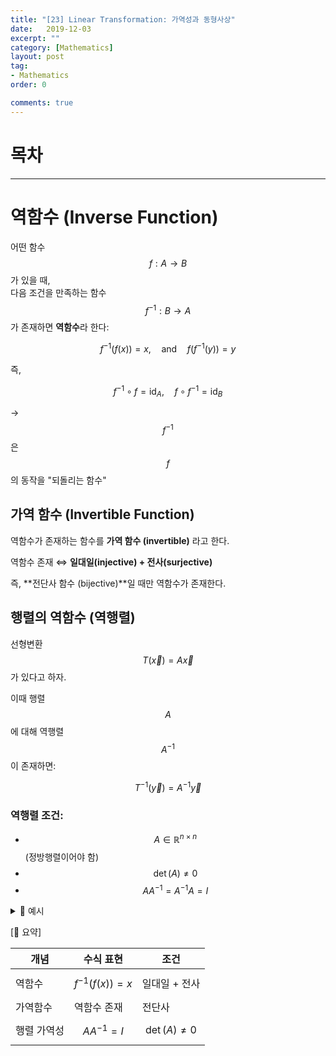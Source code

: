 ```yaml
---
title: "[23] Linear Transformation: 가역성과 동형사상"
date:   2019-12-03
excerpt: ""
category: [Mathematics]
layout: post
tag:
- Mathematics
order: 0

comments: true
---
```



# 목차


-----


# 역함수 (Inverse Function)

어떤 함수 $$f: A \to B$$ 가 있을 때,  
다음 조건을 만족하는 함수 $$f^{-1}: B \to A$$ 가 존재하면 **역함수**라 한다:

$$
f^{-1}(f(x)) = x,\quad \text{and} \quad f(f^{-1}(y)) = y
$$

즉,

$$
f^{-1} \circ f = \text{id}_A,\quad f \circ f^{-1} = \text{id}_B
$$

→ $$f^{-1}$$은 $$f$$의 동작을 "되돌리는 함수"



## 가역 함수 (Invertible Function)

역함수가 존재하는 함수를 **가역 함수 (invertible)** 라고 한다.

역함수 존재 ⇔ **일대일(injective) + 전사(surjective)**

즉, **전단사 함수 (bijective)**일 때만 역함수가 존재한다.




## 행렬의 역함수 (역행렬)

선형변환 $$T(\vec{x}) = A \vec{x}$$ 가 있다고 하자.

이때 행렬 $$A$$에 대해 역행렬 $$A^{-1}$$이 존재하면:

$$
T^{-1}(\vec{y}) = A^{-1} \vec{y}
$$

### 역행렬 조건:

- $$A \in \mathbb{R}^{n \times n}$$ (정방행렬이어야 함)
- $$\det(A) \ne 0$$
- $$AA^{-1} = A^{-1}A = I$$

  

<details>
<summary>🎯 예시 </summary>
<div markdown="1">

🎯 예시 1: 역함수 존재 (가역)

$$
A =
\begin{bmatrix}
1 & 2 \\
3 & 4
\end{bmatrix}
$$

→ $$\det(A) = 1\cdot4 - 2\cdot3 = -2 \ne 0$$  
→ 역행렬 존재 ⇒ $$A$$는 가역 ⇒ $$T(\vec{x}) = A\vec{x}$$는 역함수 $$T^{-1}$$ 가짐

----


🎯 예시 2: 역함수 없음 (비가역)

$$
B =
\begin{bmatrix}
1 & 2 \\
2 & 4
\end{bmatrix}
$$

→ 열벡터가 선형종속  
→ $$\det(B) = 0$$ ⇒ 역행렬 없음 ⇒ $$T(\vec{x}) = B\vec{x}$$는 **비가역**






</div>
</details>  




[🧠 요약]

| 개념 | 수식 표현 | 조건 |
|------|------------|--------|
| 역함수 | $$f^{-1}(f(x)) = x$$ | 일대일 + 전사 |
| 가역함수 | 역함수 존재 | 전단사 |
| 행렬 가역성 | $$AA^{-1} = I$$ | $$\det(A) \ne 0$$ |
